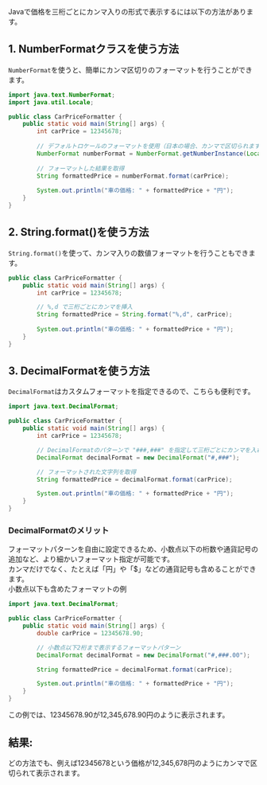 Javaで価格を三桁ごとにカンマ入りの形式で表示するには以下の方法があります。

## 1. NumberFormatクラスを使う方法
`NumberFormat`を使うと、簡単にカンマ区切りのフォーマットを行うことができます。

```java
import java.text.NumberFormat;
import java.util.Locale;

public class CarPriceFormatter {
    public static void main(String[] args) {
        int carPrice = 12345678;
        
        // デフォルトロケールのフォーマットを使用（日本の場合、カンマで区切られます）
        NumberFormat numberFormat = NumberFormat.getNumberInstance(Locale.JAPAN);
        
        // フォーマットした結果を取得
        String formattedPrice = numberFormat.format(carPrice);
        
        System.out.println("車の価格: " + formattedPrice + "円");
    }
}
```
## 2. String.format()を使う方法
`String.format()`を使って、カンマ入りの数値フォーマットを行うこともできます。

```java
public class CarPriceFormatter {
    public static void main(String[] args) {
        int carPrice = 12345678;

        // %,d で三桁ごとにカンマを挿入
        String formattedPrice = String.format("%,d", carPrice);
        
        System.out.println("車の価格: " + formattedPrice + "円");
    }
}
```
## 3. DecimalFormatを使う方法
`DecimalFormat`はカスタムフォーマットを指定できるので、こちらも便利です。

```java
import java.text.DecimalFormat;

public class CarPriceFormatter {
    public static void main(String[] args) {
        int carPrice = 12345678;

        // DecimalFormatのパターンで "###,###" を指定して三桁ごとにカンマを入れる
        DecimalFormat decimalFormat = new DecimalFormat("#,###");

        // フォーマットされた文字列を取得
        String formattedPrice = decimalFormat.format(carPrice);

        System.out.println("車の価格: " + formattedPrice + "円");
    }
}
```
### DecimalFormatのメリット
フォーマットパターンを自由に設定できるため、小数点以下の桁数や通貨記号の追加など、より細かいフォーマット指定が可能です。  
カンマだけでなく、たとえば「円」や「$」などの通貨記号も含めることができます。  
小数点以下も含めたフォーマットの例
```java
import java.text.DecimalFormat;

public class CarPriceFormatter {
    public static void main(String[] args) {
        double carPrice = 12345678.90;

        // 小数点以下2桁まで表示するフォーマットパターン
        DecimalFormat decimalFormat = new DecimalFormat("#,###.00");

        String formattedPrice = decimalFormat.format(carPrice);

        System.out.println("車の価格: " + formattedPrice + "円");
    }
}
```
この例では、12345678.90が12,345,678.90円のように表示されます。


## 結果:
どの方法でも、例えば12345678という価格が12,345,678円のようにカンマで区切られて表示されます。



